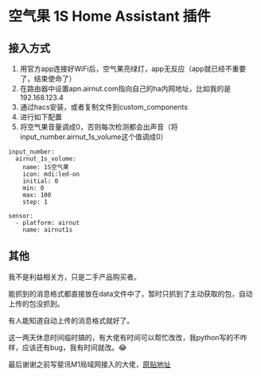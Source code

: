 # 空气果 1S Home Assistant 插件

## 接入方式

1. 用官方app连接好WiFi后，空气果亮绿灯，app无反应（app就已经不重要了，结束使命了）
2. 在路由器中设置apn.airnut.com指向自己的ha内网地址，比如我的是192.168.123.4
3. 通过hacs安装，或者复制文件到custom_components
4. 进行如下配置
5. 将空气果音量调成0，否则每次检测都会出声音（将input_number.airnut_1s_volume这个值调成0）

```
input_number:
  airnut_1s_volume:
    name: 1S空气果
    icon: mdi:led-on
    initial: 0
    min: 0
    max: 100
    step: 1

sensor:
  - platform: airnut
    name: airnut1s
```

## 其他

我不是利益相关方，只是二手产品购买者。

能抓到的消息格式都直接放在data文件中了，暂时只抓到了主动获取的包，自动上传的包没抓到。

有人能知道自动上传的消息格式就好了。

这一两天休息时间临时搞的，有大佬有时间可以帮忙改改，我python写的不咋样，应该还有bug，我有时间就改。😂

最后谢谢之前写斐讯M1局域网接入的大佬，[原贴地址](https://bbs.hassbian.com/thread-4952-1-1.html)

